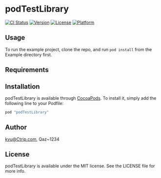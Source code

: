 # podTestLibrary

[![CI Status](http://img.shields.io/travis/kyu@Ctrip.com/podTestLibrary.svg?style=flat)](https://travis-ci.org/kyu@Ctrip.com/podTestLibrary)
[![Version](https://img.shields.io/cocoapods/v/podTestLibrary.svg?style=flat)](http://cocoapods.org/pods/podTestLibrary)
[![License](https://img.shields.io/cocoapods/l/podTestLibrary.svg?style=flat)](http://cocoapods.org/pods/podTestLibrary)
[![Platform](https://img.shields.io/cocoapods/p/podTestLibrary.svg?style=flat)](http://cocoapods.org/pods/podTestLibrary)

## Usage

To run the example project, clone the repo, and run `pod install` from the Example directory first.

## Requirements

## Installation

podTestLibrary is available through [CocoaPods](http://cocoapods.org). To install
it, simply add the following line to your Podfile:

```ruby
pod "podTestLibrary"
```

## Author

kyu@Ctrip.com, Qaz~1234

## License

podTestLibrary is available under the MIT license. See the LICENSE file for more info.
